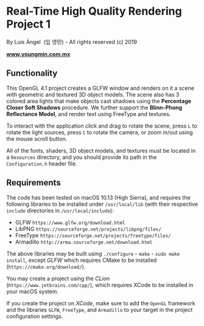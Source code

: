 # Real-Time High Quality Rendering Project 1
By Luis Ángel  (임 영민) - All rights reserved (c) 2019

**www.youngmin.com.mx**

## Functionality

This OpenGL 4.1 project creates a GLFW window and renders on it a scene with geometric and textured 3D object models. 
The scene also has 3 colored area lights that make objects cast shadows using the **Percentage Closer Soft Shadows**
procedure.  We further support the **Blinn-Phong Reflectance Model**, and render text using FreeType and textures.

To interact with the application click and drag to rotate the scene, press `L` to rotate the light sources, press `C`
to rotate the camera, or zoom in/out using the mouse scroll button.

All of the fonts, shaders, 3D object models, and textures must be located in a `Resources` directory, and you should 
provide its path in the `Configuration.h` header file.

## Requirements

The code has been tested on macOS 10.13 (High Sierra), and requires the following libraries to be installed 
under `/usr/local/lib` (with their respective `include` directories in `/usr/local/include`):
- GLFW `https://www.glfw.org/download.html`
- LibPNG `https://sourceforge.net/projects/libpng/files/`
- FreeType `https://sourceforge.net/projects/freetype/files/`
- Armadillo `http://arma.sourceforge.net/download.html`

The above libraries may be built using `./configure` - `make` - `sudo make install`, except *GLFW* which requires 
CMake to be installed (`https://cmake.org/download/`).

You may create a project using the *CLion* (`https://www.jetbrains.com/cpp/`), which requires XCode to be installed 
in your macOS system.

If you create the project on *XCode*, make sure to add the `OpenGL`  framework and the libraries `GLFW`, `FreeType`, 
and `Armadillo` to your target in the project configuration settings.
